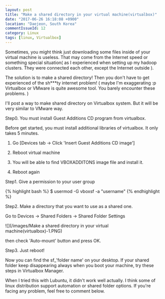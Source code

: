 ```yaml
---
layout: post
title: "Make a shared directory in your virtual machine(virtualbox)"
date: "2017-06-26 16:18:08 +0900"
location: "Daejeon, South Korea"
commentIssueId: 12
category: Linux
tags: [linux, Virtualbox]
---
```


Sometimes, you might think just downloading some files inside of your virtual machine is useless. That may come from the Internet speed or something special situation( as I experienced when setting up my hadoop clusters. They were connected each other, except  the Internet outside ).

The solution is to make a shared directory! Then you don't have to get experienced of the sh***ty internet problem! ( maybe I'm exaggerating :p Virtualbox or VMware is quite awesome tool. You barely encounter these problems. )

I'll post a way to make shared directory on Virtualbox system. But it will be very similar to VMware way.

Step0. You must install Guest Additions CD program from virtualbox.

Before get started, you must install additional libraries of virtualbox. It only takes 5 minutes.

1. Go [Devices tab -> Click 'Insert Guest Additions CD image']

2. Reboot virtual machine

3. You will be able to find VBOXADDITONS image file and install it.

4. Reboot again

Step1. Give a permission to your user group

{% highlight bash %}
$ usermod -G vboxsf -a "username"
{% endhighlight %}

Step2. Make a directory that you want to use as a shared one.

Go to Devices -> Shared Folders -> Shared Folder Settings

![](/images/Make a shared directory in your virtual machine(virtualbox)-1.PNG)

then check 'Auto-mount' button and press OK.

Step3. Just reboot!

Now you can find the sf_'folder name' on your desktop. If your shared folder keep disappearing always when you boot your machine, try these steps in Virtualbox Manager.

When I tried this with Lubuntu, it didn't work well actually. I think some of linux distribution support automation or shared folder options. If you're facing any problem, feel free to comment below.
